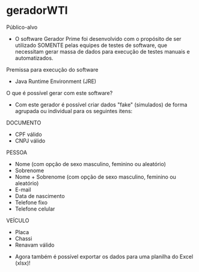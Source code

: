 # geradorWTI

Público-alvo
- O software Gerador Prime foi desenvolvido com o propósito de ser utilizado SOMENTE pelas equipes de testes de software, que necessitam gerar massa de dados para execução de testes manuais e automatizados.

Premissa para execução do software
- Java Runtime Environment (JRE)

O que é possível gerar com este software?
- Com este gerador é possível criar dados "fake" (simulados) de forma agrupada ou individual para os seguintes itens:

DOCUMENTO
- CPF válido
- CNPJ válido

PESSOA
- Nome (com opção de sexo masculino, feminino ou aleatório)
- Sobrenome
- Nome + Sobrenome (com opção de sexo masculino, feminino ou aleatório)
- E-mail
- Data de nascimento
- Telefone fixo
- Telefone celular

VEÍCULO
- Placa
- Chassi
- Renavam válido


* Agora também é possível exportar os dados para uma planilha do Excel (xlsx)!
